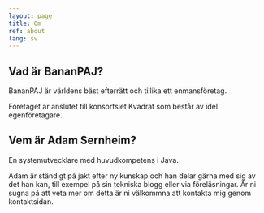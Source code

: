 ```yaml
---
layout: page
title: Om
ref: about
lang: sv
---
```


## Vad är BananPAJ?

BananPAJ är världens bäst efterrätt och tillika ett enmansföretag.

Företaget är anslutet till konsortsiet Kvadrat som består av idel
egenföretagare.

## Vem är Adam Sernheim?
En systemutvecklare med huvudkompetens i Java.

Adam är ständigt på jakt efter ny kunskap och han delar gärna med sig av det han
kan, till exempel på sin tekniska blogg eller via föreläsningar. Är ni sugna på
att veta mer om detta är ni välkommna att kontakta mig genom kontaktsidan.
